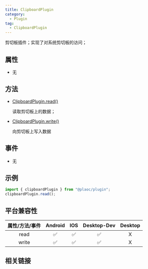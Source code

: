 ```yaml
---
title: ClipboardPlugin
category:
  - Plugin
tag:
  - ClipboardPlugin
---
```


剪切板插件；实现了对系统剪切板的访问；

## 属性

  - 无


## 方法

  - [ClipboardPlugin.read()](./read.md)

    读取剪切板上的数据；

  - [ClipboardPlugin.write()](./write.md)

    向剪切板上写入数据

## 事件

  - 无

## 示例
```js
import { clipboardPlugin } from "@plaoc/plugin";
clipboardPlugin.read();
```

## 平台兼容性

| 属性/方法/事件 | Android | IOS | Desktop-Dev | Desktop |
|:------------:|:-------:|:---:|:-----------:|:-------:|
| read         | ✅      | ✅   | ✅          | X      |
| write        | ✅      | ✅   | ✅          | X      |

## 相关链接
[]()


